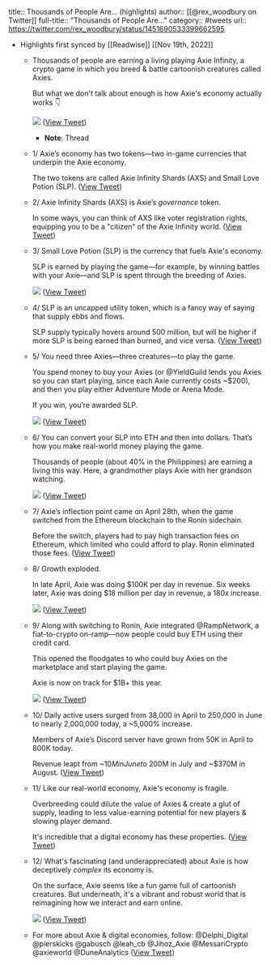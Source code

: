 title:: Thousands of People Are... (highlights)
author:: [[@rex_woodbury on Twitter]]
full-title:: "Thousands of People Are..."
category:: #tweets
url:: https://twitter.com/rex_woodbury/status/1451690533399662595

- Highlights first synced by [[Readwise]] [[Nov 19th, 2022]]
	- Thousands of people are earning a living playing Axie Infinity, a crypto game in which you breed & battle cartoonish creatures called Axies.
	  
	  But what we don't talk about enough is how Axie's economy actually works 👇 
	  
	  ![](https://pbs.twimg.com/media/FCVebUlVQAAQSWm.jpg) ([View Tweet](https://twitter.com/rex_woodbury/status/1451690533399662595))
		- **Note**: Thread
	- 1/ Axie’s economy has two tokens—two in-game currencies that underpin the Axie economy. 
	  
	  The two tokens are called Axie Infinity Shards (AXS) and Small Love Potion (SLP). ([View Tweet](https://twitter.com/rex_woodbury/status/1451690535228362755))
	- 2/ Axie Infinity Shards (AXS) is Axie’s *governance* token. 
	  
	  In some ways, you can think of AXS like voter registration rights, equipping you to be a "citizen" of the Axie Infinity world. ([View Tweet](https://twitter.com/rex_woodbury/status/1451690536406896645))
	- 3/ Small Love Potion (SLP) is the currency that fuels Axie's economy. 
	  
	  SLP is earned by playing the game—for example, by winning battles with your Axie—and SLP is spent through the breeding of Axies. 
	  
	  ![](https://pbs.twimg.com/media/FCVgAkAUcAITUdJ.jpg) ([View Tweet](https://twitter.com/rex_woodbury/status/1451690540597014529))
	- 4/ SLP is an uncapped utility token, which is a fancy way of saying that supply ebbs and flows. 
	  
	  SLP supply typically hovers around 500 million, but will be higher if more SLP is being earned than burned, and vice versa. ([View Tweet](https://twitter.com/rex_woodbury/status/1451690542744555530))
	- 5/ You need three Axies—three creatures—to play the game. 
	  
	  You spend money to buy your Axies (or @YieldGuild lends you Axies so you can start playing, since each Axie currently costs ~$200), and then you play either Adventure Mode or Arena Mode.
	  
	  If you win, you’re awarded SLP. 
	  
	  ![](https://pbs.twimg.com/media/FCVhpBgVkAI80bE.png) ([View Tweet](https://twitter.com/rex_woodbury/status/1451690546267783172))
	- 6/ You can convert your SLP into ETH and then into dollars. That’s how you make real-world money playing the game.
	  
	  Thousands of people (about 40% in the Philippines) are earning a living this way. Here, a grandmother plays Axie with her grandson watching. 
	  
	  ![](https://pbs.twimg.com/media/FCVhNT7VEAI5KDo.jpg) ([View Tweet](https://twitter.com/rex_woodbury/status/1451690551271563274))
	- 7/ Axie’s inflection point came on April 28th, when the game switched from the Ethereum blockchain to the Ronin sidechain. 
	  
	  Before the switch, players had to pay high transaction fees on Ethereum, which limited who could afford to play. Ronin eliminated those fees. ([View Tweet](https://twitter.com/rex_woodbury/status/1451690553007960071))
	- 8/ Growth exploded. 
	  
	  In late April, Axie was doing $100K per day in revenue. Six weeks later, Axie was doing $18 million per day in revenue, a 180x increase. 
	  
	  ![](https://pbs.twimg.com/media/FCViWkDVQAAZX6Z.png) ([View Tweet](https://twitter.com/rex_woodbury/status/1451690555977592834))
	- 9/ Along with switching to Ronin, Axie integrated @RampNetwork, a fiat-to-crypto on-ramp—now people could buy ETH using their credit card.
	  
	  This opened the floodgates to who could buy Axies on the marketplace and start playing the game.
	  
	  Axie is now on track for $1B+ this year. 
	  
	  ![](https://pbs.twimg.com/media/FCVigIZVgAMujXZ.jpg) ([View Tweet](https://twitter.com/rex_woodbury/status/1451690559114919938))
	- 10/ Daily active users surged from 38,000 in April to 250,000 in June to nearly 2,000,000 today, a ~5,000% increase.
	  
	  Members of Axie’s Discord server have grown from 50K in April to 800K today. 
	  
	  Revenue leapt from ~$10M in June to ~$200M in July and ~$370M in August. ([View Tweet](https://twitter.com/rex_woodbury/status/1451690561090383873))
	- 11/ Like our real-world economy, Axie's economy is fragile.
	  
	  Overbreeding could dilute the value of Axies & create a glut of supply, leading to less value-earning potential for new players & slowing player demand.
	  
	  It's incredible that a digital economy has these properties. ([View Tweet](https://twitter.com/rex_woodbury/status/1451690562243862531))
	- 12/ What's fascinating (and underappreciated) about Axie is how deceptively *complex* its economy is. 
	  
	  On the surface, Axie seems like a fun game full of cartoonish creatures. But underneath, it's a vibrant and robust world that is reimagining how we interact and earn online. 
	  
	  ![](https://pbs.twimg.com/media/FCVrpJCVUAAMtH2.jpg) ([View Tweet](https://twitter.com/rex_woodbury/status/1451690566966603776))
	- For more about Axie & digital economies, follow: 
	  @Delphi_Digital 
	  @pierskicks 
	  @gabusch 
	  @leah_cb 
	  @Jihoz_Axie 
	  @MessariCrypto 
	  @axieworld 
	  @DuneAnalytics ([View Tweet](https://twitter.com/rex_woodbury/status/1451690569281925127))